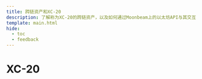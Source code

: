 ```yaml
---
title: 跨链资产和XC-20
description: 了解称为XC-20的跨链资产，以及如何通过Moonbeam上的以太坊API与其交互。
template: main.html
hide:
  - toc
  - feedback
---
```


<h1 class='subsection-title'>XC-20</h1>
<div class='subsection-wrapper'></div>